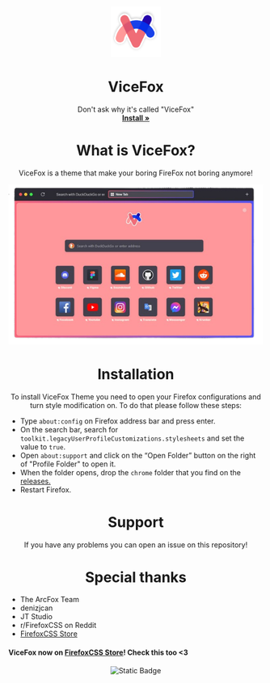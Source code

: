 <p align="center">
  <a href="#">
  </a>
  <p align="center">
   <img width="100" height="100" src="images/favicon.png" alt="Logo">
     <h1 align="center"><b>ViceFox</b></h1>
        <p align="center">
      Don't ask why it's called "ViceFox"
    <br />
    <a href="https://github.com/jtlw99/vicefox/releases"><strong>Install »</strong></a>
    <br />
  </p>
  </p>
  <p align="center">

 <h1 align="center"><b>What is ViceFox?</b></h1>
    <p align="center">
  ViceFox is a theme that make your boring FireFox not boring anymore!
    </p>
      <p align="center">
   <img src="images/scrsht.png" alt="vicefox-preview">
  </p>

<h1 align="center"><b>Installation</b></h1>
  <p align="center">
    To install ViceFox Theme you need to open your Firefox configurations and turn style modification on. To do that please follow these steps:
  </p>

- Type `about:config` on Firefox address bar and press enter.
- On the search bar, search for `toolkit.legacyUserProfileCustomizations.stylesheets` and set the value to `true`.
- Open `about:support` and click on the “Open Folder” button on the right of "Profile Folder" to open it.
- When the folder opens, drop the `chrome` folder that you find on the <a href="https://github.com/jtlw99/vicefox/releases">releases.</a>
- Restart Firefox.

 <h1 align="center"><b>Support</b></h1>

  <p align="center">
    If you have any problems you can open an issue on this repository!
  </p>

 <h1 align="center"><b>Special thanks</b></h1>

- The ArcFox Team
- denizjcan
- JT Studio
- r/FirefoxCSS on Reddit
- [FirefoxCSS Store](https://firefoxcss-store.github.io/)

#### ViceFox now on [FirefoxCSS Store](https://firefoxcss-store.github.io/)! Check this too <3


 <p align="center">
<img alt="Static Badge" src="https://img.shields.io/badge/JT_Studio-Verified-green">
  </p>



